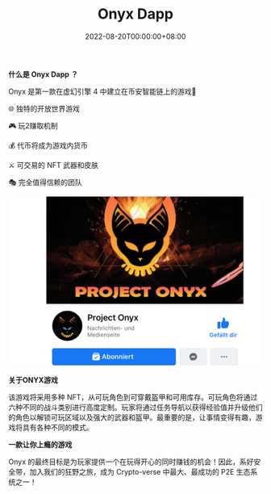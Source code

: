 ﻿---
title: "Onyx Dapp"
description: "Onyx Dapp是为奖励Onyx代币持有人而创建的一个赌注平台。合同由甜点金融公司审核，100%安全地享受您的被动收入。"
date: 2022-08-20T00:00:00+08:00
lastmod: 2022-08-20T00:00:00+08:00
draft: false
authors: ["june"]
featuredImage: "onyx-dapp.png"
tags: ["NFT Games","Onyx Dapp"]
categories: ["nfts"]
nfts: ["NFT Games"]
blockchain: "BSC"
website: "https://onyxtoken.net/?utm_source=DappRadar&utm_medium=deeplink&utm_campaign=visit-website"
twitter: "https://mobile.twitter.com/OnyxTokenBSC"
discord: ""
telegram: ""
github: ""
youtube: "https://www.youtube.com/watch?app=desktop&v=qtViOL_7vCI"
twitch: ""
facebook: "https://www.facebook.com/Project-Onyx-105348621946501/"
instagram: ""
reddit: ""
medium: ""
steam: ""
gitbook: ""
googleplay: ""
appstore: ""
status: "Live"
weight: 
lightgallery: true
toc: true
pinned: false
recommend: false
recommend1: false
---

**什么是 Onyx Dapp ？**

Onyx 是第一款在虚幻引擎 4 中建立在币安智能链上的游戏💎

🌐 独特的开放世界游戏

🎮 玩2赚取机制

💰 代币将成为游戏内货币

⚔ 可交易的 NFT 武器和皮肤

🎭 完全值得信赖的团队

![Onyx Dapp](15.png)



**关于ONYX游戏**

该游戏将采用多种 NFT，从可玩角色到可穿戴盔甲和可用库存。可玩角色将通过六种不同的战斗类别进行高度定制。玩家将通过任务导航以获得经验值并升级他们的角色以解锁可玩区域以及强大的武器和盔甲。最重要的是，让事情变得有趣，游戏将具有各种不同的模式。

**一款让你上瘾的游戏**

Onyx 的最终目标是为玩家提供一个在玩得开心的同时赚钱的机会！因此，系好安全带，加入我们的狂野之旅，成为 Crypto-verse 中最大、最成功的 P2E 生态系统之一！